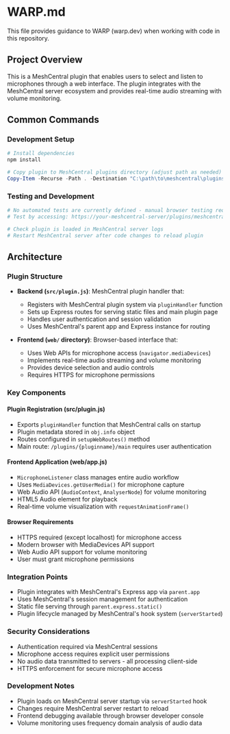 # WARP.md

This file provides guidance to WARP (warp.dev) when working with code in this repository.

## Project Overview

This is a MeshCentral plugin that enables users to select and listen to microphones through a web interface. The plugin integrates with the MeshCentral server ecosystem and provides real-time audio streaming with volume monitoring.

## Common Commands

### Development Setup
```powershell
# Install dependencies
npm install

# Copy plugin to MeshCentral plugins directory (adjust path as needed)
Copy-Item -Recurse -Path . -Destination "C:\path\to\meshcentral\plugins\meshcentral-mic-listen-plugin"
```

### Testing and Development
```powershell
# No automated tests are currently defined - manual browser testing required
# Test by accessing: https://your-meshcentral-server/plugins/meshcentral-mic-listen-plugin/main

# Check plugin is loaded in MeshCentral server logs
# Restart MeshCentral server after code changes to reload plugin
```

## Architecture

### Plugin Structure
- **Backend (`src/plugin.js`)**: MeshCentral plugin handler that:
  - Registers with MeshCentral plugin system via `pluginHandler` function
  - Sets up Express routes for serving static files and main plugin page
  - Handles user authentication and session validation
  - Uses MeshCentral's parent app and Express instance for routing

- **Frontend (`web/` directory)**: Browser-based interface that:
  - Uses Web APIs for microphone access (`navigator.mediaDevices`)
  - Implements real-time audio streaming and volume monitoring
  - Provides device selection and audio controls
  - Requires HTTPS for microphone permissions

### Key Components

#### Plugin Registration (src/plugin.js)
- Exports `pluginHandler` function that MeshCentral calls on startup
- Plugin metadata stored in `obj.info` object
- Routes configured in `setupWebRoutes()` method
- Main route: `/plugins/{pluginname}/main` requires user authentication

#### Frontend Application (web/app.js)
- `MicrophoneListener` class manages entire audio workflow
- Uses `MediaDevices.getUserMedia()` for microphone capture
- Web Audio API (`AudioContext`, `AnalyserNode`) for volume monitoring
- HTML5 Audio element for playback
- Real-time volume visualization with `requestAnimationFrame()`

#### Browser Requirements
- HTTPS required (except localhost) for microphone access
- Modern browser with MediaDevices API support
- Web Audio API support for volume monitoring
- User must grant microphone permissions

### Integration Points
- Plugin integrates with MeshCentral's Express app via `parent.app`
- Uses MeshCentral's session management for authentication
- Static file serving through `parent.express.static()`
- Plugin lifecycle managed by MeshCentral's hook system (`serverStarted`)

### Security Considerations
- Authentication required via MeshCentral sessions
- Microphone access requires explicit user permissions
- No audio data transmitted to servers - all processing client-side
- HTTPS enforcement for secure microphone access

### Development Notes
- Plugin loads on MeshCentral server startup via `serverStarted` hook
- Changes require MeshCentral server restart to reload
- Frontend debugging available through browser developer console
- Volume monitoring uses frequency domain analysis of audio data